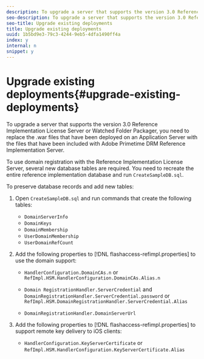```yaml
---
description: To upgrade a server that supports the version 3.0 Reference Implementation License Server or Watched Folder Packager, you need to replace the .war files that have been deployed on an Application Server with the files that have been included with Adobe Primetime DRM Reference Implementation Server.
seo-description: To upgrade a server that supports the version 3.0 Reference Implementation License Server or Watched Folder Packager, you need to replace the .war files that have been deployed on an Application Server with the files that have been included with Adobe Primetime DRM Reference Implementation Server.
seo-title: Upgrade existing deployments
title: Upgrade existing deployments
uuid: 1b5bd9e3-79c3-4244-9eb5-4dfa1490ff4a
index: y
internal: n
snippet: y
---
```


# Upgrade existing deployments{#upgrade-existing-deployments}

To upgrade a server that supports the version 3.0 Reference Implementation License Server or Watched Folder Packager, you need to replace the .war files that have been deployed on an Application Server with the files that have been included with Adobe Primetime DRM Reference Implementation Server.

To use domain registration with the Reference Implementation License Server, several new database tables are required. You need to recreate the entire reference implementation database and run `CreateSampleDB.sql`.

To preserve database records and add new tables:

1. Open `CreateSampleDB.sql` and run commands that create the following tables:

    * `DomainServerInfo` 
    * `DomainKeys` 
    * `DomainMembership` 
    * `UserDomainMembership` 
    * `UserDomainRefCount`

1. Add the following properties to [!DNL flashaccess-refimpl.properties] to use the domain support:

    * `HandlerConfiguration.DomainCAs.n` or `RefImpl.HSM.HandlerConfiguration.DomainCAs.Alias.n` 
    
    * `Domain RegistrationHandler.ServerCredential` and `DomainRegistrationHandler.ServerCredential.password` or `RefImpl.HSM.DomainRegistrationHandler.ServerCredential.Alias` 
    
    * `DomainRegistrationHandler.DomainServerUrl`

1. Add the following properties to [!DNL flashaccess-refimpl.properties] to support remote key delivery to iOS clients:

    * `HandlerConfiguration.KeyServerCertificate` or `RefImpl.HSM.HandlerConfiguration.KeyServerCertificate.Alias`

